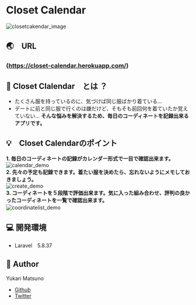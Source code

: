 # Closet Calendar 
![closetcakendar_image](https://user-images.githubusercontent.com/60007570/78478126-dc5f3380-777f-11ea-9945-fbe6c91f7635.png)
   

## :earth_asia:　URL  
### (https://closet-calendar.herokuapp.com/)    
## :ribbon: Closet Clalendar　とは ？
* たくさん服を持っているのに、気づけば同じ服ばかり着ている…
* デートに前と同じ服で行くのは嫌だけど、そもそも前回何を着ていたか覚えていない… 
  **そんな悩みを解決するため、毎日のコーディネートを記録出来るアプリです。**      

## :bulb:　Closet Calendarのポイント    
**1. 毎日のコーディネートの記録がカレンダー形式で一目で確認出来ます。**  
![calendar_demo](https://user-images.githubusercontent.com/60007570/78555091-40006400-7847-11ea-87a5-518cd68e9bec.png)    
**2. 先々の予定も記録できます。着たい服を決めたら、忘れないようにメモしておきましょう。**  
![create_demo](https://user-images.githubusercontent.com/60007570/78555151-60302300-7847-11ea-91b5-1778871f8d2e.png)    
**3. コーディネートを５段階で評価出来ます。気に入った組み合わせ、評判の良かったコーディネートを一覧で確認出来ます。**  
![coordinatelist_demo](https://user-images.githubusercontent.com/60007570/78555516-2d3a5f00-7848-11ea-8ae8-283e1c88de3b.png)  　　　　
## :computer: 開発環境  
* Laravel　5.8.37    
## :woman: Author  
Yukari Matsuno
* [Github](https://github.com/Yukari-Matsuno/)
* [Twitter](https://twitter.com/tsunoyukahan)









